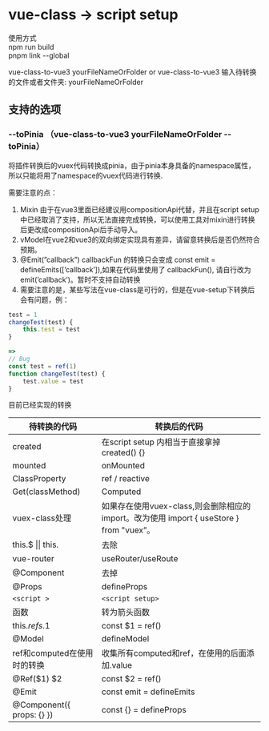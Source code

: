 # vue-class → script setup

使用方式  
npm run build  
pnpm link --global  

vue-class-to-vue3 yourFileNameOrFolder
or
vue-class-to-vue3
输入待转换的文件或者文件夹: yourFileNameOrFolder


## 支持的选项
### --toPinia （vue-class-to-vue3 yourFileNameOrFolder --toPinia）
将插件转换后的vuex代码转换成pinia，由于pinia本身具备的namespace属性，所以只能将用了namespace的vuex代码进行转换.


需要注意的点：

1. Mixin 由于在vue3里面已经建议用compositionApi代替，并且在script setup中已经取消了支持，所以无法直接完成转换，可以使用工具对mixin进行转换后更改成compositionApi后手动导入。
2. vModel在vue2和vue3的双向绑定实现具有差异，请留意转换后是否仍然符合预期。
3. @Emit(”callback”) callbackFun 的转换只会变成 const emit = defineEmits([’callback’]),如果在代码里使用了 callbackFun(), 请自行改为emit(’callback’)。暂时不支持自动转换
4. 需要注意的是，某些写法在vue-class是可行的，但是在vue-setup下转换后会有问题，例：

```ts
test = 1
changeTest(test) {
    this.test = test
}

=>
// Bug
const test = ref(1)
function changeTest(test) {
    test.value = test
}
```

目前已经实现的转换

| 待转换的代码 | 转换后的代码 |
| --- | --- |
| created | 在script setup 内相当于直接拿掉 created() {} |
| mounted | onMounted |
| ClassProperty | ref / reactive |
| Get(classMethod) | Computed |
| vuex-class处理 | 如果存在使用vuex-class,则会删除相应的import。改为使用 import { useStore } from "vuex”。 |
| this.$ \|\| this. | 去除 |
| vue-router | useRouter/useRoute |
| @Component | 去掉 |
| @Props |  defineProps |
| `<script >` | `<script setup>` |
| 函数 | 转为箭头函数 |
| this.$refs.$1 | const $1 = ref() |
| @Model | defineModel |
| ref和computed在使用时的转换 | 收集所有computed和ref，在使用的后面添加.value |
| @Ref($1) $2 | const $2 = ref() |
| @Emit | const emit = defineEmits |
| @Component({ props: {} }) | const {} = defineProps |